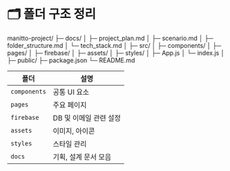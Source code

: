 # 🗂 폴더 구조 정리

manitto-project/
├─ docs/
│ ├─ project_plan.md
│ ├─ scenario.md
│ ├─ folder_structure.md
│ └─ tech_stack.md
│
├─ src/
│ ├─ components/
│ ├─ pages/
│ ├─ firebase/
│ ├─ assets/
│ ├─ styles/
│ ├─ App.js
│ └─ index.js
│
├─ public/
├─ package.json
└─ README.md


| 폴더 | 설명 |
|------|------|
| `components` | 공통 UI 요소 |
| `pages` | 주요 페이지 |
| `firebase` | DB 및 이메일 관련 설정 |
| `assets` | 이미지, 아이콘 |
| `styles` | 스타일 관리 |
| `docs` | 기획, 설계 문서 모음 |